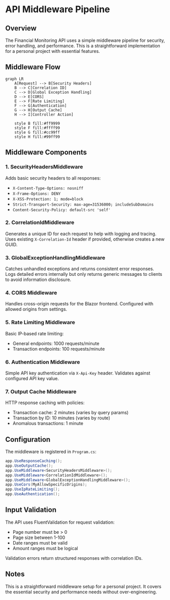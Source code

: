 # API Middleware Pipeline

## Overview

The Financial Monitoring API uses a simple middleware pipeline for security, error handling, and performance. This is a straightforward implementation for a personal project with essential features.

## Middleware Flow

```mermaid
graph LR
    A[Request] --> B[Security Headers]
    B --> C[Correlation ID]
    C --> D[Global Exception Handling]
    D --> E[CORS]
    E --> F[Rate Limiting]
    F --> G[Authentication]
    G --> H[Output Cache]
    H --> I[Controller Action]
    
    style B fill:#ff9999
    style F fill:#ffff99
    style G fill:#cc99ff
    style H fill:#99ff99
```

## Middleware Components

### 1. SecurityHeadersMiddleware
Adds basic security headers to all responses:
- `X-Content-Type-Options: nosniff`
- `X-Frame-Options: DENY` 
- `X-XSS-Protection: 1; mode=block`
- `Strict-Transport-Security: max-age=31536000; includeSubDomains`
- `Content-Security-Policy: default-src 'self'`

### 2. CorrelationIdMiddleware
Generates a unique ID for each request to help with logging and tracing. Uses existing `X-Correlation-Id` header if provided, otherwise creates a new GUID.

### 3. GlobalExceptionHandlingMiddleware
Catches unhandled exceptions and returns consistent error responses. Logs detailed errors internally but only returns generic messages to clients to avoid information disclosure.

### 4. CORS Middleware
Handles cross-origin requests for the Blazor frontend. Configured with allowed origins from settings.

### 5. Rate Limiting Middleware
Basic IP-based rate limiting:
- General endpoints: 1000 requests/minute
- Transaction endpoints: 100 requests/minute

### 6. Authentication Middleware
Simple API key authentication via `X-Api-Key` header. Validates against configured API key value.

### 7. Output Cache Middleware
HTTP response caching with policies:
- Transaction cache: 2 minutes (varies by query params)
- Transaction by ID: 10 minutes (varies by route)
- Anomalous transactions: 1 minute

## Configuration

The middleware is registered in `Program.cs`:

```csharp
app.UseResponseCaching();
app.UseOutputCache();
app.UseMiddleware<SecurityHeadersMiddleware>();
app.UseMiddleware<CorrelationIdMiddleware>();
app.UseMiddleware<GlobalExceptionHandlingMiddleware>();
app.UseCors(MyAllowSpecificOrigins);
app.UseIpRateLimiting();
app.UseAuthentication();
```

## Input Validation

The API uses FluentValidation for request validation:
- Page number must be > 0
- Page size between 1-100
- Date ranges must be valid
- Amount ranges must be logical

Validation errors return structured responses with correlation IDs.

## Notes

This is a straightforward middleware setup for a personal project. It covers the essential security and performance needs without over-engineering.
